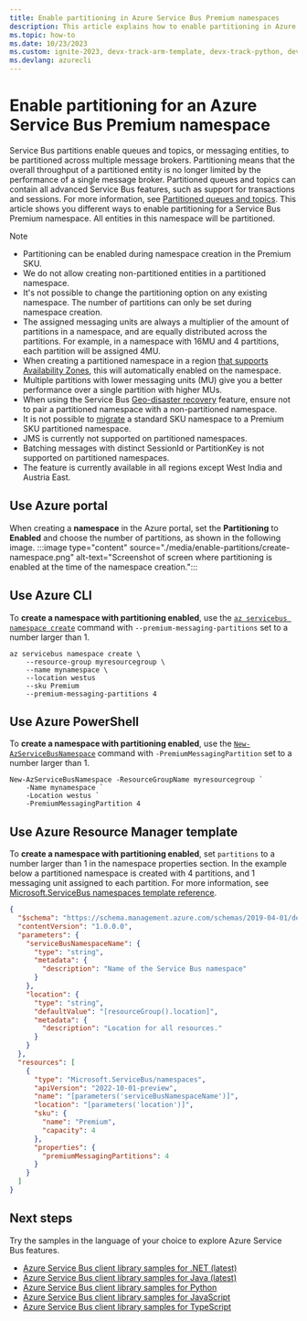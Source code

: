 ```yaml
---
title: Enable partitioning in Azure Service Bus Premium namespaces
description: This article explains how to enable partitioning in Azure Service Bus Premium namespaces by using Azure portal, PowerShell, CLI, and programming languages (C#, Java, Python, and JavaScript)
ms.topic: how-to
ms.date: 10/23/2023
ms.custom: ignite-2023, devx-track-arm-template, devx-track-python, devx-track-azurecli, devx-track-azurepowershell
ms.devlang: azurecli
---
```


# Enable partitioning for an Azure Service Bus Premium namespace
Service Bus partitions enable queues and topics, or messaging entities, to be partitioned across multiple message brokers. Partitioning means that the overall throughput of a partitioned entity is no longer limited by the performance of a single message broker. Partitioned queues and topics can contain all advanced Service Bus features, such as support for transactions and sessions. For more information, see [Partitioned queues and topics](service-bus-partitioning.md). This article shows you different ways to enable partitioning for a Service Bus Premium namespace. All entities in this namespace will be partitioned.

> [!NOTE]
> - Partitioning can be enabled during namespace creation in the Premium SKU.
> - We do not allow creating non-partitioned entities in a partitioned namespace.
> - It's not possible to change the partitioning option on any existing namespace. The number of partitions can only be set during namespace creation.
> - The assigned messaging units are always a multiplier of the amount of partitions in a namespace, and are equally distributed across the partitions. For example, in a namespace with 16MU and 4 partitions, each partition will be assigned 4MU.
> - When creating a partitioned namespace in a region [that supports Availability Zones](service-bus-outages-disasters.md#availability-zones), this will automatically enabled on the namespace.
> - Multiple partitions with lower messaging units (MU) give you a better performance over a single partition with higher MUs.
> - When using the Service Bus [Geo-disaster recovery](service-bus-geo-dr.md) feature, ensure not to pair a partitioned namespace with a non-partitioned namespace.
> - It is not possible to [migrate](service-bus-migrate-standard-premium.md) a standard SKU namespace to a Premium SKU partitioned namespace.
> - JMS is currently not supported on partitioned namespaces.
> - Batching messages with distinct SessionId or PartitionKey is not supported on partitioned namespaces.
> - The feature is currently available in all regions except West India and Austria East.

## Use Azure portal
When creating a **namespace** in the Azure portal, set the **Partitioning** to **Enabled** and choose the number of partitions, as shown in the following image. 
:::image type="content" source="./media/enable-partitions/create-namespace.png" alt-text="Screenshot of screen where partitioning is enabled at the time of the namespace creation.":::

## Use Azure CLI
To **create a namespace with partitioning enabled**, use the [`az servicebus namespace create`](/cli/azure/servicebus/namespace#az-servicebus-namespace-create) command with `--premium-messaging-partitions` set to a number larger than 1.

```azurecli-interactive
az servicebus namespace create \
    --resource-group myresourcegroup \
    --name mynamespace \
    --location westus 
    --sku Premium
    --premium-messaging-partitions 4
```

## Use Azure PowerShell
To **create a namespace with partitioning enabled**, use the [`New-AzServiceBusNamespace`](/powershell/module/az.servicebus/new-azservicebusnamespace) command with `-PremiumMessagingPartition` set to a number larger than 1. 

```azurepowershell-interactive
New-AzServiceBusNamespace -ResourceGroupName myresourcegroup `
    -Name mynamespace `
    -Location westus `
    -PremiumMessagingPartition 4
```

## Use Azure Resource Manager template
To **create a namespace with partitioning enabled**, set `partitions` to a number larger than 1 in the namespace properties section. In the example below a partitioned namespace is created with 4 partitions, and 1 messaging unit assigned to each partition. For more information, see [Microsoft.ServiceBus namespaces template reference](/azure/templates/microsoft.servicebus/namespaces?tabs=json). 

```json
{
  "$schema": "https://schema.management.azure.com/schemas/2019-04-01/deploymentTemplate.json#",
  "contentVersion": "1.0.0.0",
  "parameters": {
    "serviceBusNamespaceName": {
      "type": "string",
      "metadata": {
        "description": "Name of the Service Bus namespace"
      }
    },
    "location": {
      "type": "string",
      "defaultValue": "[resourceGroup().location]",
      "metadata": {
        "description": "Location for all resources."
      }
    }
  },
  "resources": [
    {
      "type": "Microsoft.ServiceBus/namespaces",
      "apiVersion": "2022-10-01-preview",
      "name": "[parameters('serviceBusNamespaceName')]",
      "location": "[parameters('location')]",
      "sku": {
        "name": "Premium",
        "capacity": 4
      },
      "properties": {
        "premiumMessagingPartitions": 4
      }
    }
  ]
}
```

## Next steps
Try the samples in the language of your choice to explore Azure Service Bus features. 

- [Azure Service Bus client library samples for .NET (latest)](/samples/azure/azure-sdk-for-net/azuremessagingservicebus-samples/) 
- [Azure Service Bus client library samples for Java (latest)](/samples/azure/azure-sdk-for-java/servicebus-samples/)
- [Azure Service Bus client library samples for Python](/samples/azure/azure-sdk-for-python/servicebus-samples/)
- [Azure Service Bus client library samples for JavaScript](/samples/azure/azure-sdk-for-js/service-bus-javascript/)
- [Azure Service Bus client library samples for TypeScript](/samples/azure/azure-sdk-for-js/service-bus-typescript/)
